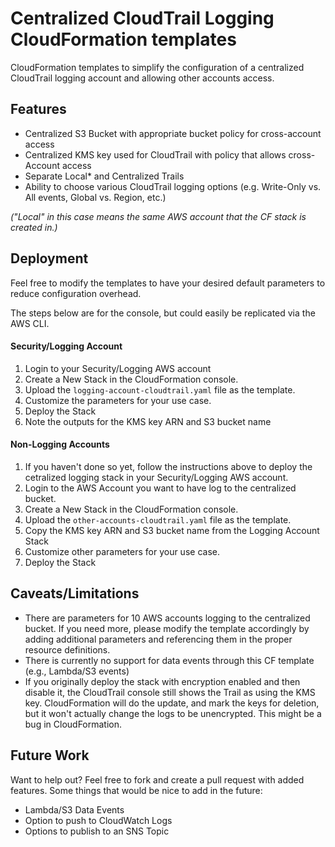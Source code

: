# Centralized CloudTrail Logging CloudFormation templates
CloudFormation templates to simplify the configuration of a centralized CloudTrail logging account and allowing other accounts access.

## Features
- Centralized S3 Bucket with appropriate bucket policy for cross-account access
- Centralized KMS key used for CloudTrail with policy that allows cross-Account access
- Separate Local* and Centralized Trails
- Ability to choose various CloudTrail logging options (e.g. Write-Only vs. All events, Global vs. Region, etc.)

_("Local" in this case means the same AWS account that the CF stack is created in.)_

## Deployment
Feel free to modify the templates to have your desired default parameters to reduce configuration overhead.

The steps below are for the console, but could easily be replicated via the AWS CLI.

#### Security/Logging Account
1. Login to your Security/Logging AWS account
2. Create a New Stack in the CloudFormation console.
3. Upload the `logging-account-cloudtrail.yaml` file as the template.
4. Customize the parameters for your use case.
5. Deploy the Stack
6. Note the outputs for the KMS key ARN and S3 bucket name

#### Non-Logging Accounts
1. If you haven't done so yet, follow the instructions above to deploy the cetralized logging stack in your Security/Logging AWS account.
2. Login to the AWS Account you want to have log to the centralized bucket.
3. Create a New Stack in the CloudFormation console.
4. Upload the `other-accounts-cloudtrail.yaml` file as the template.
5. Copy the KMS key ARN and S3 bucket name from the Logging Account Stack
6. Customize other parameters for your use case.
7. Deploy the Stack

## Caveats/Limitations
- There are parameters for 10 AWS accounts logging to the centralized bucket. If you need more, please modify the template accordingly by adding additional parameters and referencing them in the proper resource definitions.
- There is currently no support for data events through this CF template (e.g., Lambda/S3 events)
- If you originally deploy the stack with encryption enabled and then disable it, the CloudTrail console still shows the Trail as using the KMS key. CloudFormation will do the update, and mark the keys for deletion, but it won't actually change the logs to be unencrypted. This might be a bug in CloudFormation.

## Future Work
Want to help out? Feel free to fork and create a pull request with added features. Some things that would be nice to add in the future:
- Lambda/S3 Data Events
- Option to push to CloudWatch Logs
- Options to publish to an SNS Topic